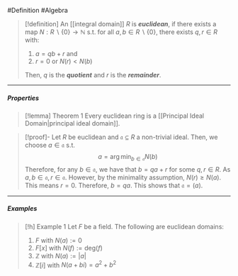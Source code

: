 #Definition #Algebra
> [!definition]
> An [[integral domain]] $R$ is ***euclidean***, if there exists a map $N:R \backslash \{ 0 \}\to \mathbb{N}$ s.t. for all $a,b\in R\backslash\{ 0 \}$, there exists $q,r\in R$ with:
> 1. $a=qb+r$ and 
> 2. $r=0$ or $N(r)<N(b)$
> 
> Then, $q$ is the ***quotient*** and $r$ is the ***remainder***.
---
##### Properties
> [!lemma] Theorem 1
> Every euclidean ring is a [[Principal Ideal Domain|principal ideal domain]].

> [!proof]-
> Let $R$ be euclidean and $\mathfrak{a}\subseteq R$ a non-trivial ideal. Then, we choose $a\in \mathfrak{a}$ s.t. $$a=\arg\min_{b\in \mathfrak{a}} N(b) $$Therefore, for any $b\in \mathfrak{a}$, we have that $b=qa+r$ for some $q,r\in R$. As $a,b\in \mathfrak{a}, r\in \mathfrak{a}$. However, by the minimality assumption, $N(r)\geq N(a)$. This means $r=0$. Therefore, $b=qa$. This shows that $\mathfrak{a}=(a)$.
---
##### Examples
> [!h] Example 1
> Let $F$ be a field. The following are euclidean domains:
> 1. $F$ with $N(a):=0$
> 2. $F[x]$ with $N(f):=\text{deg}(f)$
> 3. $\mathbb{Z}$ with $N(a):=\left| a \right|$
> 4. $\mathbb{Z}[i]$ with $N(a+bi)=a^{2}+b ^{2}$
